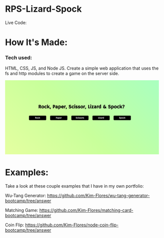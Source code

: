 # RPS-Lizard-Spock

Live Code: 

# How It's Made:
### Tech used: 
HTML, CSS, JS, and Node JS. Create a simple web application that uses the fs and http modules to create a game on the server side.

![RPSLS Final](rps-lizard-spock.png)





# Examples:

Take a look at these couple examples that I have in my own portfolio:

Wu-Tang Generator: https://github.com/Kim-Flores/wu-tang-generator-bootcamp/tree/answer

Matching Game: https://github.com/Kim-Flores/matching-card-bootcamp/tree/answer

Coin Flip: https://github.com/Kim-Flores/node-coin-flip-bootcamp/tree/answer
